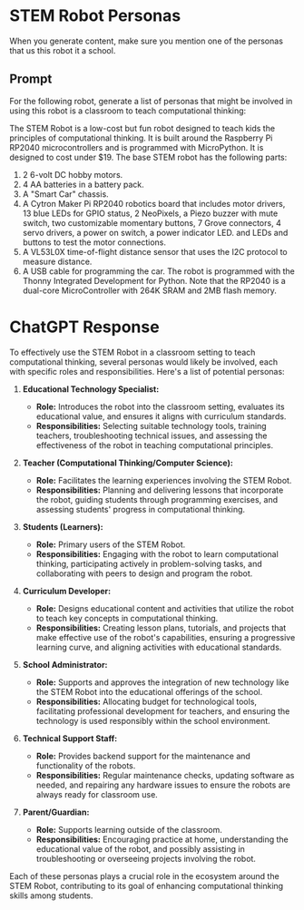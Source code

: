 # STEM Robot Personas

When you generate content, make sure you mention one of
the personas that us this robot it a school.

## Prompt
For the following robot, generate a list of personas that might be involved in using this robot is a classroom to teach computational thinking: 

The STEM Robot is a low-cost but fun robot designed to teach kids the principles of computational thinking. It is built around the Raspberry Pi RP2040 microcontrollers and is programmed with MicroPython. It is designed to cost under $19. The base STEM robot has the following parts: 
1. 2 6-volt DC hobby motors. 
2. 4 AA batteries in a battery pack. 
3. A "Smart Car" chassis. 
4. A Cytron Maker Pi RP2040 robotics board that includes motor drivers, 13 blue LEDs for GPIO status, 2 NeoPixels, a Piezo buzzer with mute switch, two customizable momentary buttons, 7 Grove connectors, 4 servo drivers, a power on switch, a power indicator LED. and LEDs and buttons to test the motor connections. 
5. A VL53L0X time-of-flight distance sensor that uses the I2C protocol to measure distance. 
6. A USB cable for programming the car. The robot is programmed with the Thonny Integrated Development for Python. Note that the RP2040 is a dual-core MicroController with 264K SRAM and 2MB flash memory.

# ChatGPT Response

To effectively use the STEM Robot in a classroom setting to teach computational thinking, several personas would likely be involved, each with specific roles and responsibilities. Here's a list of potential personas:

1.  **Educational Technology Specialist:**

    -   **Role:** Introduces the robot into the classroom setting, evaluates its educational value, and ensures it aligns with curriculum standards.
    -   **Responsibilities:** Selecting suitable technology tools, training teachers, troubleshooting technical issues, and assessing the effectiveness of the robot in teaching computational principles.
2.  **Teacher (Computational Thinking/Computer Science):**

    -   **Role:** Facilitates the learning experiences involving the STEM Robot.
    -   **Responsibilities:** Planning and delivering lessons that incorporate the robot, guiding students through programming exercises, and assessing students' progress in computational thinking.
3.  **Students (Learners):**

    -   **Role:** Primary users of the STEM Robot.
    -   **Responsibilities:** Engaging with the robot to learn computational thinking, participating actively in problem-solving tasks, and collaborating with peers to design and program the robot.
4.  **Curriculum Developer:**

    -   **Role:** Designs educational content and activities that utilize the robot to teach key concepts in computational thinking.
    -   **Responsibilities:** Creating lesson plans, tutorials, and projects that make effective use of the robot's capabilities, ensuring a progressive learning curve, and aligning activities with educational standards.
5.  **School Administrator:**

    -   **Role:** Supports and approves the integration of new technology like the STEM Robot into the educational offerings of the school.
    -   **Responsibilities:** Allocating budget for technological tools, facilitating professional development for teachers, and ensuring the technology is used responsibly within the school environment.
6.  **Technical Support Staff:**

    -   **Role:** Provides backend support for the maintenance and functionality of the robots.
    -   **Responsibilities:** Regular maintenance checks, updating software as needed, and repairing any hardware issues to ensure the robots are always ready for classroom use.
7.  **Parent/Guardian:**

    -   **Role:** Supports learning outside of the classroom.
    -   **Responsibilities:** Encouraging practice at home, understanding the educational value of the robot, and possibly assisting in troubleshooting or overseeing projects involving the robot.

Each of these personas plays a crucial role in the ecosystem around the STEM Robot, contributing to its goal of enhancing computational thinking skills among students.